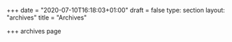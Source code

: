+++
date = "2020-07-10T16:18:03+01:00"
draft = false
type: section
layout: "archives"
title = "Archives"

+++
archives page
